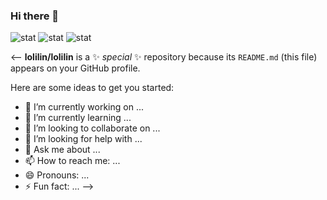 ### Hi there 👋
![stat](https://github-readme-stats.vercel.app/api?username=lolilin&show_icons=true&bg_color=white&text_color=e688ac&title_color=f04888&icon_color=f04888)
![stat](https://github-readme-stats.vercel.app/api?username=lolilin&show_icons=true&theme=buefy)
![stat](https://github-readme-stats.vercel.app/api/top-langs/?username=lolilin&theme=buefy&hide=ren%27py%2chtml&layout=compact)

<--
**lolilin/lolilin** is a ✨ _special_ ✨ repository because its `README.md` (this file) appears on your GitHub profile.

Here are some ideas to get you started:

- 🔭 I’m currently working on ...
- 🌱 I’m currently learning ...
- 👯 I’m looking to collaborate on ...
- 🤔 I’m looking for help with ...
- 💬 Ask me about ...
- 📫 How to reach me: ...
- 😄 Pronouns: ...
- ⚡ Fun fact: ...
-->
